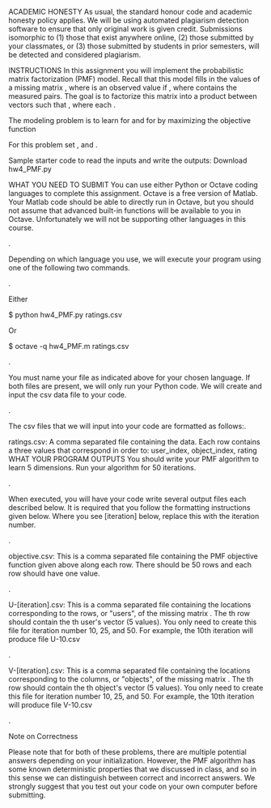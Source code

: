 ACADEMIC HONESTY
As usual, the standard honour code and academic honesty policy applies. We will be using automated plagiarism detection software to ensure that only original work is given credit. Submissions isomorphic to (1) those that exist anywhere online, (2) those submitted by your classmates, or (3) those submitted by students in prior semesters, will be detected and considered plagiarism.

INSTRUCTIONS
In this assignment you will implement the probabilistic matrix factorization (PMF) model. Recall that this model fills in the values of a missing matrix , where  is an observed value if , where  contains the measured pairs. The goal is to factorize this matrix into a product between vectors such that , where each .

The modeling problem is to learn  for  and  for  by maximizing the objective function


For this problem set ,  and .

Sample starter code to read the inputs and write the outputs:  Download hw4_PMF.py

WHAT YOU NEED TO SUBMIT
You can use either Python or Octave coding languages to complete this assignment. Octave is a free version of Matlab. Your Matlab code should be able to directly run in Octave, but you should not assume that advanced built-in functions will be available to you in Octave. Unfortunately we will not be supporting other languages in this course.

.

Depending on which language you use, we will execute your program using one of the following two commands.

.

Either

$ python hw4_PMF.py ratings.csv

Or

$ octave -q hw4_PMF.m ratings.csv

.

You must name your file as indicated above for your chosen language. If both files are present, we will only run your Python code. We will create and input the csv data file to your code.

.

The csv files that we will input into your code are formatted as follows:.

ratings.csv: A comma separated file containing the data. Each row contains a three values that correspond in order to: user_index, object_index, rating
WHAT YOUR PROGRAM OUTPUTS
You should write your PMF algorithm to learn 5 dimensions. Run your algorithm for 50 iterations.

.

When executed, you will have your code write several output files each described below. It is required that you follow the formatting instructions given below. Where you see [iteration] below, replace this with the iteration number.

.

objective.csv: This is a comma separated file containing the PMF objective function given above along each row. There should be 50 rows and each row should have one value.

.

U-[iteration].csv: This is a comma separated file containing the locations corresponding to the rows, or "users", of the missing matrix . The th row should contain the th user's vector (5 values). You only need to create this file for iteration number 10, 25, and 50. For example, the 10th iteration will produce file U-10.csv

.

V-[iteration].csv: This is a comma separated file containing the locations corresponding to the columns, or "objects",  of the missing matrix . The th row should contain the th object's vector (5 values). You only need to create this file for iteration number 10, 25, and 50. For example, the 10th iteration will produce file V-10.csv

.

Note on Correctness

Please note that for both of these problems, there are multiple potential answers depending on your initialization. However, the PMF algorithm has some known deterministic properties that we discussed in class, and so in this sense we can distinguish between correct and incorrect answers. We strongly suggest that you test out your code on your own computer before submitting.